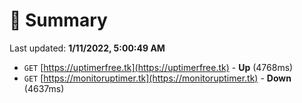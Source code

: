 # 📖 Summary
Last updated: **1/11/2022, 5:00:49 AM**

- `GET` [https://uptimerfree.tk](https://uptimerfree.tk) - **Up** (4768ms)
- `GET` [https://monitoruptimer.tk](https://monitoruptimer.tk) - **Down** (4637ms)
